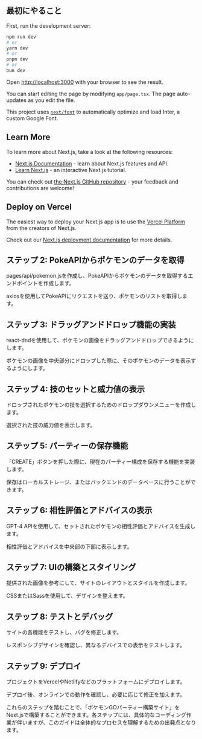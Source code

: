 
## 最初にやること

First, run the development server:

```bash
npm run dev
# or
yarn dev
# or
pnpm dev
# or
bun dev
```

Open [http://localhost:3000](http://localhost:3000) with your browser to see the result.

You can start editing the page by modifying `app/page.tsx`. The page auto-updates as you edit the file.

This project uses [`next/font`](https://nextjs.org/docs/basic-features/font-optimization) to automatically optimize and load Inter, a custom Google Font.

## Learn More

To learn more about Next.js, take a look at the following resources:

- [Next.js Documentation](https://nextjs.org/docs) - learn about Next.js features and API.
- [Learn Next.js](https://nextjs.org/learn) - an interactive Next.js tutorial.

You can check out [the Next.js GitHub repository](https://github.com/vercel/next.js/) - your feedback and contributions are welcome!

## Deploy on Vercel

The easiest way to deploy your Next.js app is to use the [Vercel Platform](https://vercel.com/new?utm_medium=default-template&filter=next.js&utm_source=create-next-app&utm_campaign=create-next-app-readme) from the creators of Next.js.

Check out our [Next.js deployment documentation](https://nextjs.org/docs/deployment) for more details.

## ステップ 2: PokeAPIからポケモンのデータを取得

pages/api/pokemon.jsを作成し、PokeAPIからポケモンのデータを取得するエンドポイントを作成します。

axiosを使用してPokeAPIにリクエストを送り、ポケモンのリストを取得します。

## ステップ 3: ドラッグアンドドロップ機能の実装
react-dndを使用して、ポケモンの画像をドラッグアンドドロップできるようにします。

ポケモンの画像を中央部分にドロップした際に、そのポケモンのデータを表示するようにします。

## ステップ 4: 技のセットと威力値の表示
ドロップされたポケモンの技を選択するためのドロップダウンメニューを作成します。

選択された技の威力値を表示します。

## ステップ 5: パーティーの保存機能
「CREATE」ボタンを押した際に、現在のパーティー構成を保存する機能を実装します。

保存はローカルストレージ、またはバックエンドのデータベースに行うことができます。

## ステップ 6: 相性評価とアドバイスの表示
GPT-4 APIを使用して、セットされたポケモンの相性評価とアドバイスを生成します。

相性評価とアドバイスを中央部の下部に表示します。

## ステップ 7: UIの構築とスタイリング
提供された画像を参考にして、サイトのレイアウトとスタイルを作成します。

CSSまたはSassを使用して、デザインを整えます。

## ステップ 8: テストとデバッグ

サイトの各機能をテストし、バグを修正します。

レスポンシブデザインを確認し、異なるデバイスでの表示をテストします。

## ステップ 9: デプロイ
プロジェクトをVercelやNetlifyなどのプラットフォームにデプロイします。

デプロイ後、オンラインでの動作を確認し、必要に応じて修正を加えます。

これらのステップを踏むことで、「ポケモンGOパーティー構築サイト」をNext.jsで構築することができます。各ステップには、具体的なコーディング作業が伴いますが、このガイドは全体的なプロセスを理解するための出発点となります。